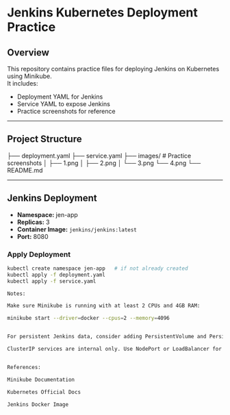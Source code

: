 # Jenkins Kubernetes Deployment Practice

## Overview
This repository contains practice files for deploying Jenkins on Kubernetes using Minikube.  
It includes:
- Deployment YAML for Jenkins
- Service YAML to expose Jenkins
- Practice screenshots for reference

---

## Project Structure
├── deployment.yaml 
├── service.yaml 
├── images/ # Practice screenshots
│ ├── 1.png
│ ├── 2.png
│ └── 3.png
  └── 4.png
└── README.md


---

## Jenkins Deployment
- **Namespace:** jen-app  
- **Replicas:** 3  
- **Container Image:** `jenkins/jenkins:latest`  
- **Port:** 8080  

### Apply Deployment
```bash
kubectl create namespace jen-app   # if not already created
kubectl apply -f deployment.yaml
kubectl apply -f service.yaml

Notes:

Make sure Minikube is running with at least 2 CPUs and 4GB RAM:

minikube start --driver=docker --cpus=2 --memory=4096


For persistent Jenkins data, consider adding PersistentVolume and PersistentVolumeClaim.

ClusterIP services are internal only. Use NodePort or LoadBalancer for external access.


References:

Minikube Documentation

Kubernetes Official Docs

Jenkins Docker Image
